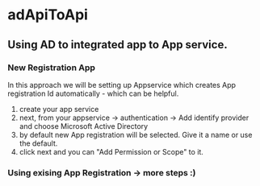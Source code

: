# adApiToApi


## Using AD to integrated app to App service. 

### New Registration App 

In this approach we will be setting up Appservice which creates App registration Id automatically - which can be helpful. 

1. create your app service 
2. next, from your appservice -> authentication -> Add identify provider and choose Microsoft Active Directory
3. by default new App registration will be selected. Give it a name or use the default. 
4. click next and you can "Add Permission or Scope" to it. 


### Using exising App Registration -> more steps :) 

